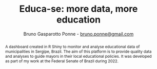 ---
title: "Educa-se: more data, more education"
author: "Bruno Gasparotto Ponne - bruno.ponne@gmail.com"
layout: project
abstract: A dashboard created in R Shiny to monitor and analyse educational data of municipalities in Sergipe, Brazil. The aim of this platform is to provide quality data and analyses to guide mayors in their local educational policies. It was developed as part of my work at the Federal Senate of Brazil during 2022.
image: capa06.png
---